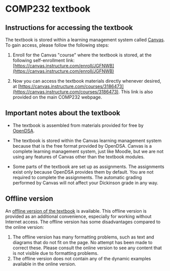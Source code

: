 # COMP232 textbook

## Instructions for accessing the textbook

The textbook is stored within a learning management system called [Canvas](https://canvas.instructure.com/). To gain access, please follow the following steps:


<!-- 1. Sign up for a free account at the [Canvas registration page](https://canvas.instructure.com/register). -->


1. Enroll for the Canvas "course" where the textbook is stored, at the following self-enrollment link: [https://canvas.instructure.com/enroll/JGFNWB](https://canvas.instructure.com/enroll/JGFNWB)

1. Now you can access the textbook materials directly whenever desired, at [https://canvas.instructure.com/courses/3186473](https://canvas.instructure.com/courses/3186473). This link is also provided on the main COMP232 webpage.

<!-- 1. If you need a sign-up code, use `JGFNWB` -->


## Important notes about the textbook

* The textbook is assembled from materials provided for free by [OpenDSA](https://opendsa-server.cs.vt.edu/).

* The textbook is stored within the Canvas learning management system
  because that is the free format provided by OpenDSA. Canvas is a
  complete learning management system, just like Moodle, but we are
  not using any features of Canvas other than the textbook modules.

* Some parts of the textbook are set up as assignments. The
  assignments exist only because OpenDSA provides them by default. You
  are not required to complete the assignments. The automatic
  grading performed by Canvas will not affect your Dickinson grade in
  any way.

## Offline version

An [offline version of the
textbook](textbook/data-structures-and-problem-solving.pdf) is
available. This offline version is provided as an additional
convenience, especially for working without Internet access. The
offline version has some disadvantages compared to the online version:
1. The offline version has many formatting problems, such as text and
   diagrams that do not fit on the page. No attempt has been made to
   correct these. Please consult the online version to see any content
   that is not visible due to formatting problems.
2. The offline version does not contain any of the dynamic examples
   available in the online version.

